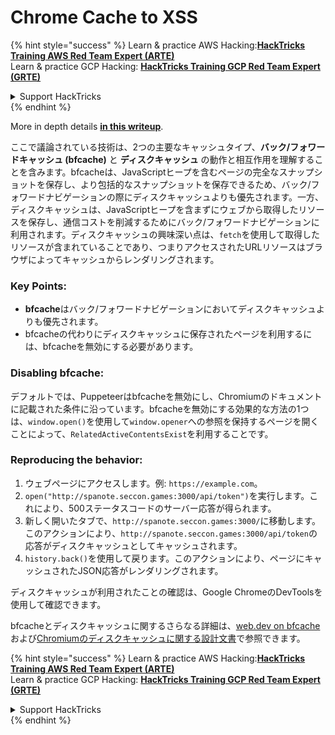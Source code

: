 # Chrome Cache to XSS

{% hint style="success" %}
Learn & practice AWS Hacking:<img src="/.gitbook/assets/arte.png" alt="" data-size="line">[**HackTricks Training AWS Red Team Expert (ARTE)**](https://training.hacktricks.xyz/courses/arte)<img src="/.gitbook/assets/arte.png" alt="" data-size="line">\
Learn & practice GCP Hacking: <img src="/.gitbook/assets/grte.png" alt="" data-size="line">[**HackTricks Training GCP Red Team Expert (GRTE)**<img src="/.gitbook/assets/grte.png" alt="" data-size="line">](https://training.hacktricks.xyz/courses/grte)

<details>

<summary>Support HackTricks</summary>

* Check the [**subscription plans**](https://github.com/sponsors/carlospolop)!
* **Join the** 💬 [**Discord group**](https://discord.gg/hRep4RUj7f) or the [**telegram group**](https://t.me/peass) or **follow** us on **Twitter** 🐦 [**@hacktricks\_live**](https://twitter.com/hacktricks\_live)**.**
* **Share hacking tricks by submitting PRs to the** [**HackTricks**](https://github.com/carlospolop/hacktricks) and [**HackTricks Cloud**](https://github.com/carlospolop/hacktricks-cloud) github repos.

</details>
{% endhint %}

More in depth details [**in this writeup**](https://blog.arkark.dev/2022/11/18/seccon-en/#web-spanote).

ここで議論されている技術は、2つの主要なキャッシュタイプ、**バック/フォワードキャッシュ (bfcache)** と **ディスクキャッシュ** の動作と相互作用を理解することを含みます。bfcacheは、JavaScriptヒープを含むページの完全なスナップショットを保存し、より包括的なスナップショットを保存できるため、バック/フォワードナビゲーションの際にディスクキャッシュよりも優先されます。一方、ディスクキャッシュは、JavaScriptヒープを含まずにウェブから取得したリソースを保存し、通信コストを削減するためにバック/フォワードナビゲーションに利用されます。ディスクキャッシュの興味深い点は、`fetch`を使用して取得したリソースが含まれていることであり、つまりアクセスされたURLリソースはブラウザによってキャッシュからレンダリングされます。

### Key Points:

- **bfcache**はバック/フォワードナビゲーションにおいてディスクキャッシュよりも優先されます。
- bfcacheの代わりにディスクキャッシュに保存されたページを利用するには、bfcacheを無効にする必要があります。

### Disabling bfcache:

デフォルトでは、Puppeteerはbfcacheを無効にし、Chromiumのドキュメントに記載された条件に沿っています。bfcacheを無効にする効果的な方法の1つは、`window.open()`を使用して`window.opener`への参照を保持するページを開くことによって、`RelatedActiveContentsExist`を利用することです。

### Reproducing the behavior:

1. ウェブページにアクセスします。例: `https://example.com`。
2. `open("http://spanote.seccon.games:3000/api/token")`を実行します。これにより、500ステータスコードのサーバー応答が得られます。
3. 新しく開いたタブで、`http://spanote.seccon.games:3000/`に移動します。このアクションにより、`http://spanote.seccon.games:3000/api/token`の応答がディスクキャッシュとしてキャッシュされます。
4. `history.back()`を使用して戻ります。このアクションにより、ページにキャッシュされたJSON応答がレンダリングされます。

ディスクキャッシュが利用されたことの確認は、Google ChromeのDevToolsを使用して確認できます。

bfcacheとディスクキャッシュに関するさらなる詳細は、[web.dev on bfcache](https://web.dev/i18n/en/bfcache/)および[Chromiumのディスクキャッシュに関する設計文書](https://www.chromium.org/developers/design-documents/network-stack/disk-cache/)で参照できます。

{% hint style="success" %}
Learn & practice AWS Hacking:<img src="/.gitbook/assets/arte.png" alt="" data-size="line">[**HackTricks Training AWS Red Team Expert (ARTE)**](https://training.hacktricks.xyz/courses/arte)<img src="/.gitbook/assets/arte.png" alt="" data-size="line">\
Learn & practice GCP Hacking: <img src="/.gitbook/assets/grte.png" alt="" data-size="line">[**HackTricks Training GCP Red Team Expert (GRTE)**<img src="/.gitbook/assets/grte.png" alt="" data-size="line">](https://training.hacktricks.xyz/courses/grte)

<details>

<summary>Support HackTricks</summary>

* Check the [**subscription plans**](https://github.com/sponsors/carlospolop)!
* **Join the** 💬 [**Discord group**](https://discord.gg/hRep4RUj7f) or the [**telegram group**](https://t.me/peass) or **follow** us on **Twitter** 🐦 [**@hacktricks\_live**](https://twitter.com/hacktricks\_live)**.**
* **Share hacking tricks by submitting PRs to the** [**HackTricks**](https://github.com/carlospolop/hacktricks) and [**HackTricks Cloud**](https://github.com/carlospolop/hacktricks-cloud) github repos.

</details>
{% endhint %}

